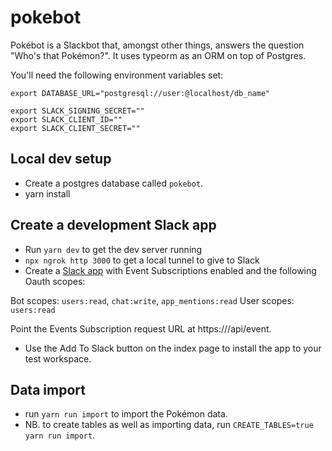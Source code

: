# pokebot

Pokébot is a Slackbot that, amongst other things, answers the question "Who's that Pokémon?". It uses typeorm as an ORM on top of Postgres.

You'll need the following environment variables set:

```
export DATABASE_URL="postgresql://user:@localhost/db_name"

export SLACK_SIGNING_SECRET=""
export SLACK_CLIENT_ID=""
export SLACK_CLIENT_SECRET=""
```

## Local dev setup

- Create a postgres database called `pokebot`.
- yarn install

## Create a development Slack app

- Run `yarn dev` to get the dev server running
- `npx ngrok http 3000` to get a local tunnel to give to Slack
- Create a [Slack app](https://api.slack.com/apps) with Event Subscriptions enabled and the following Oauth scopes:

Bot scopes: `users:read`, `chat:write`, `app_mentions:read`
User scopes: `users:read`

Point the Events Subscription request URL at https://<your ngrok server>/api/event.

- Use the Add To Slack button on the index page to install the app to your test workspace.

## Data import

- run `yarn run import` to import the Pokémon data.
- NB. to create tables as well as importing data, run `CREATE_TABLES=true yarn run import`.
